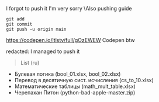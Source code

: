 I forgot to push it I'm very sorry
\Also pushing guide
```
git add
git commit
git push -u origin main
```
https://codepen.io/ltlstv/full/gOzEWEW
Codepen btw

redacted: I managed to push it

> List (ru)

- Булевая логика (bool_01.xlsx, bool_02.xlsx)
- Перевод в десятичную сист. исчисления (cs_to_10.xlsx)
- Математические таблицы (math_mult_table.xlsx)
- Черепахан Питон (python-bad-apple-master.zip)
